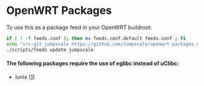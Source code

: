 # OpenWRT Packages
To use this as a package feed in your OpenWRT buildroot:
```bash
if [ ! -f feeds.conf ]; then mv feeds.conf.default feeds.conf ; fi
echo "src-git jumpscale https://github.com/Jumpscale/openwrt-packages.git" >> feeds.conf
./scripts/feeds update jumpscale
```

#### The following packages require the use of eglibc instead of uClibc: ####

* lunix [[1](https://github.com/wahern/lunix/issues/3)]
